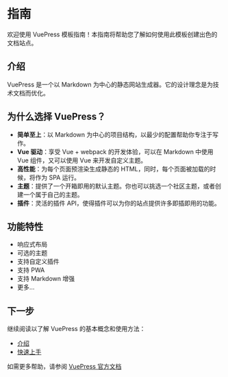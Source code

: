 # 指南

欢迎使用 VuePress 模板指南！本指南将帮助您了解如何使用此模板创建出色的文档站点。

## 介绍

VuePress 是一个以 Markdown 为中心的静态网站生成器。它的设计理念是为技术文档而优化。

## 为什么选择 VuePress？

- **简单至上**：以 Markdown 为中心的项目结构，以最少的配置帮助你专注于写作。
- **Vue 驱动**：享受 Vue + webpack 的开发体验，可以在 Markdown 中使用 Vue 组件，又可以使用 Vue 来开发自定义主题。
- **高性能**：为每个页面预渲染生成静态的 HTML，同时，每个页面被加载的时候，将作为 SPA 运行。
- **主题**：提供了一个开箱即用的默认主题。你也可以挑选一个社区主题，或者创建一个属于自己的主题。
- **插件**：灵活的插件 API，使得插件可以为你的站点提供许多即插即用的功能。

## 功能特性

- 响应式布局
- 可选的主题
- 支持自定义插件
- 支持 PWA
- 支持 Markdown 增强
- 更多...

## 下一步

继续阅读以了解 VuePress 的基本概念和使用方法：

- [介绍](./introduction.md)
- [快速上手](./getting-started.md)

如需更多帮助，请参阅 [VuePress 官方文档](https://v2.vuepress.vuejs.org/zh/) 
